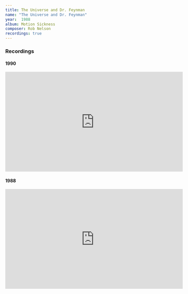 ```yaml
---
title: The Universe and Dr. Feynman
name: "The Universe and Dr. Feynman"
year:  1988
album: Motion Sickness
composer: Rob Nelson
recordings: true
---
```


<h3>Recordings</h3>

<h4>1990</h4>
<iframe width="560" height="315" src="https://www.youtube.com/embed/vQBlgIOy5b4" frameborder="0" allow="accelerometer; autoplay; encrypted-media; gyroscope; picture-in-picture" allowfullscreen></iframe>

<h4>1988</h4>
<iframe width="560" height="315" src="https://www.youtube.com/embed/jWJaVw122Jo" frameborder="0" allow="accelerometer; autoplay; encrypted-media; gyroscope; picture-in-picture" allowfullscreen></iframe>

